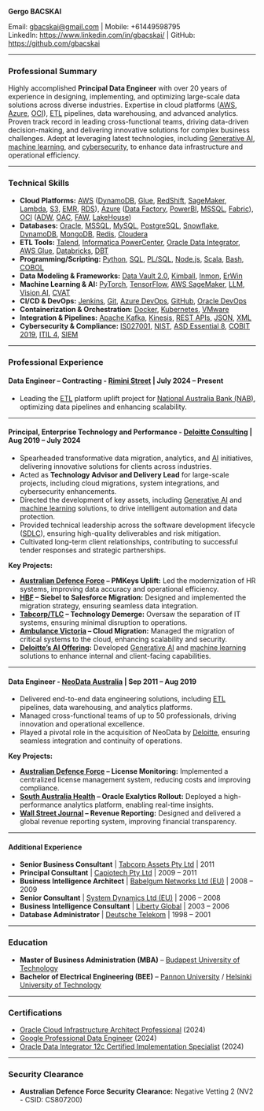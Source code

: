 **Gergo BACSKAI**

Email: gbacskai@gmail.com | Mobile: +61449598795  
LinkedIn: https://www.linkedin.com/in/gbacskai/ | GitHub: https://github.com/gbacskai

---

### **Professional Summary**
Highly accomplished **Principal Data Engineer** with over 20 years of experience in designing, implementing, and optimizing large-scale data solutions across diverse industries. Expertise in cloud platforms ([AWS](https://aws.amazon.com), [Azure](https://azure.microsoft.com), [OCI](https://www.oracle.com/cloud)), [ETL](https://en.wikipedia.org/wiki/Extract,_transform,_load) pipelines, data warehousing, and advanced analytics.  Proven track record in leading cross-functional teams, driving data-driven decision-making, and delivering innovative solutions for complex business challenges. Adept at leveraging latest technologies, including [Generative AI](https://en.wikipedia.org/wiki/Generative_artificial_intelligence), [machine learning](https://en.wikipedia.org/wiki/Machine_learning), and [cybersecurity](https://en.wikipedia.org/wiki/Computer_security), to enhance data infrastructure and operational efficiency.

---

### **Technical Skills**
- **Cloud Platforms:** [AWS](https://aws.amazon.com) ([DynamoDB](https://aws.amazon.com/dynamodb), [Glue](https://aws.amazon.com/glue), [RedShift](https://aws.amazon.com/redshift), [SageMaker](https://aws.amazon.com/sagemaker), [Lambda](https://aws.amazon.com/lambda), [S3](https://aws.amazon.com/s3), [EMR](https://aws.amazon.com/emr), [RDS](https://aws.amazon.com/rds)), [Azure](https://azure.microsoft.com) ([Data Factory](https://azure.microsoft.com/en-us/services/data-factory), [PowerBI](https://powerbi.microsoft.com), [MSSQL](https://www.microsoft.com/en-us/sql-server), [Fabric](https://learn.microsoft.com/en-us/fabric)), [OCI](https://www.oracle.com/cloud) ([ADW](https://www.oracle.com/autonomous-database), [OAC](https://www.oracle.com/business-analytics), [FAW](https://www.oracle.com/erp), [LakeHouse](https://www.oracle.com/data-lake))
- **Databases:** [Oracle](https://www.oracle.com/database), [MSSQL](https://www.microsoft.com/en-us/sql-server), [MySQL](https://www.mysql.com), [PostgreSQL](https://www.postgresql.org), [Snowflake](https://www.snowflake.com), [DynamoDB](https://aws.amazon.com/dynamodb), [MongoDB](https://www.mongodb.com), [Redis](https://redis.io), [Cloudera](https://www.cloudera.com)
- **ETL Tools:** [Talend](https://www.talend.com), [Informatica PowerCenter](https://www.informatica.com), [Oracle Data Integrator](https://www.oracle.com/middleware/technologies/data-integrator.html), [AWS Glue](https://aws.amazon.com/glue), [Databricks](https://databricks.com), [DBT](https://www.getdbt.com)
- **Programming/Scripting:** [Python](https://www.python.org), [SQL](https://en.wikipedia.org/wiki/SQL), [PL/SQL](https://en.wikipedia.org/wiki/PL/SQL), [Node.js](https://nodejs.org), [Scala](https://www.scala-lang.org), [Bash](https://www.gnu.org/software/bash), [COBOL](https://en.wikipedia.org/wiki/COBOL)
- **Data Modeling & Frameworks:** [Data Vault 2.0](https://en.wikipedia.org/wiki/Data_Vault_Modeling), [Kimball](https://en.wikipedia.org/wiki/Dimensional_modeling), [Inmon](https://en.wikipedia.org/wiki/Bill_Inmon), [ErWin](https://erwin.com)
- **Machine Learning & AI:** [PyTorch](https://pytorch.org), [TensorFlow](https://www.tensorflow.org), [AWS SageMaker](https://aws.amazon.com/sagemaker), [LLM](https://en.wikipedia.org/wiki/Large_language_model), [Vision AI](https://cloud.google.com/vision), [CVAT](https://cvat.org)
- **CI/CD & DevOps:** [Jenkins](https://www.jenkins.io), [Git](https://git-scm.com), [Azure DevOps](https://azure.microsoft.com/en-us/services/devops), [GitHub](https://github.com), [Oracle DevOps](https://www.oracle.com/devops)
- **Containerization & Orchestration:** [Docker](https://www.docker.com), [Kubernetes](https://kubernetes.io), [VMware](https://www.vmware.com)
- **Integration & Pipelines:** [Apache Kafka](https://kafka.apache.org), [Kinesis](https://aws.amazon.com/kinesis), [REST APIs](https://en.wikipedia.org/wiki/Representational_state_transfer), [JSON](https://www.json.org), [XML](https://en.wikipedia.org/wiki/XML)
- **Cybersecurity & Compliance:** [IS027001](https://www.iso.org/isoiec-27001-information-security.html), [NIST](https://www.nist.gov/cybersecurity), [ASD Essential 8](https://www.cyber.gov.au/acsc/view-all-content/essential-eight), [COBIT 2019](https://www.isaca.org/resources/cobit), [ITIL 4](https://www.axelos.com/best-practice-solutions/itil), [SIEM](https://en.wikipedia.org/wiki/Security_information_and_event_management)

---

### **Professional Experience**

#### **Data Engineer – Contracting** - **[Rimini Street](https://www.riministreet.com)** | July 2024 – Present
- Leading the [ETL](https://en.wikipedia.org/wiki/Extract,_transform,_load) platform uplift project for [National Australia Bank (NAB)](https://www.nab.com.au), optimizing data pipelines and enhancing scalability.

---

#### **Principal, Enterprise Technology and Performance** - **[Deloitte Consulting](https://www2.deloitte.com)** | Aug 2019 – July 2024
- Spearheaded transformative data migration, analytics, and [AI](https://en.wikipedia.org/wiki/Artificial_intelligence) initiatives, delivering innovative solutions for clients across industries.
- Acted as **Technology Advisor and Delivery Lead** for large-scale projects, including cloud migrations, system integrations, and cybersecurity enhancements.
- Directed the development of key assets, including [Generative AI](https://en.wikipedia.org/wiki/Generative_artificial_intelligence) and [machine learning](https://en.wikipedia.org/wiki/Machine_learning) solutions, to drive intelligent automation and data protection.
- Provided technical leadership across the software development lifecycle ([SDLC](https://en.wikipedia.org/wiki/Systems_development_life_cycle)), ensuring high-quality deliverables and risk mitigation.
- Cultivated long-term client relationships, contributing to successful tender responses and strategic partnerships.

**Key Projects:**
- **[Australian Defence Force](https://www.defence.gov.au) – PMKeys Uplift:** Led the modernization of HR systems, improving data accuracy and operational efficiency.
- **[HBF](https://www.hbf.com.au) – Siebel to Salesforce Migration:** Designed and implemented the migration strategy, ensuring seamless data integration.
- **[Tabcorp/TLC](https://www.tabcorp.com.au) – Technology Demerge:** Oversaw the separation of IT systems, ensuring minimal disruption to operations.
- **[Ambulance Victoria](https://www.ambulance.vic.gov.au) – Cloud Migration:** Managed the migration of critical systems to the cloud, enhancing scalability and security.
- **[Deloitte’s AI Offering](https://www2.deloitte.com):** Developed [Generative AI](https://en.wikipedia.org/wiki/Generative_artificial_intelligence) and [machine learning](https://en.wikipedia.org/wiki/Machine_learning) solutions to enhance internal and client-facing capabilities.

---

#### **Data Engineer** - **[NeoData Australia](https://www.neodata.com.au)** | Sep 2011 – Aug 2019
- Delivered end-to-end data engineering solutions, including [ETL](https://en.wikipedia.org/wiki/Extract,_transform,_load) pipelines, data warehousing, and analytics platforms.
- Managed cross-functional teams of up to 50 professionals, driving innovation and operational excellence.
- Played a pivotal role in the acquisition of NeoData by [Deloitte](https://www2.deloitte.com), ensuring seamless integration and continuity of operations.

**Key Projects:**
- **[Australian Defence Force](https://www.defence.gov.au) – License Monitoring:** Implemented a centralized license management system, reducing costs and improving compliance.
- **[South Australia Health](https://www.sahealth.sa.gov.au) – Oracle Exalytics Rollout:** Deployed a high-performance analytics platform, enabling real-time insights.
- **[Wall Street Journal](https://www.wsj.com) – Revenue Reporting:** Designed and delivered a global revenue reporting system, improving financial transparency.

---

#### **Additional Experience**
- **Senior Business Consultant** | [Tabcorp Assets Pty Ltd](https://www.tabcorp.com.au) | 2011
- **Principal Consultant** | [Capiotech Pty Ltd](https://www.capiotech.com) | 2009 – 2011
- **Business Intelligence Architect** | [Babelgum Networks Ltd (EU)](https://en.wikipedia.org/wiki/Babelgum) | 2008 – 2009
- **Senior Consultant** | [System Dynamics Ltd (EU)](https://www.systemdynamics.com) | 2006 – 2008
- **Business Intelligence Consultant** | [Liberty Global](https://www.libertyglobal.com) | 2003 – 2006
- **Database Administrator** | [Deutsche Telekom](https://www.telekom.com) | 1998 – 2001

---

### **Education**
- **Master of Business Administration (MBA)** – [Budapest University of Technology](https://www.bme.hu)
- **Bachelor of Electrical Engineering (BEE)** – [Pannon University](https://www.uni-pannon.hu) / [Helsinki University of Technology](https://www.aalto.fi)

---

### **Certifications**
- [Oracle Cloud Infrastructure Architect Professional](https://www.oracle.com/cloud/architect) (2024)
- [Google Professional Data Engineer](https://cloud.google.com/certification/data-engineer) (2024)
- [Oracle Data Integrator 12c Certified Implementation Specialist](https://www.oracle.com/middleware/technologies/data-integrator.html) (2024)

---

### **Security Clearance**
- **Australian Defence Force Security Clearance:** Negative Vetting 2 (NV2 - CSID: CS807200)
